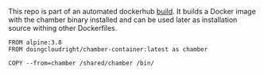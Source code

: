 This repo is part of an automated dockerhub <a href="https://hub.docker.com/r/doingcloudright/chamber-container/">build</a>. It builds a Docker image with the
chamber binary installed and can be used later as installation source withing other Dockerfiles.

```
FROM alpine:3.8
FROM doingcloudright/chamber-container:latest as chamber

COPY --from=chamber /shared/chamber /bin/
```
